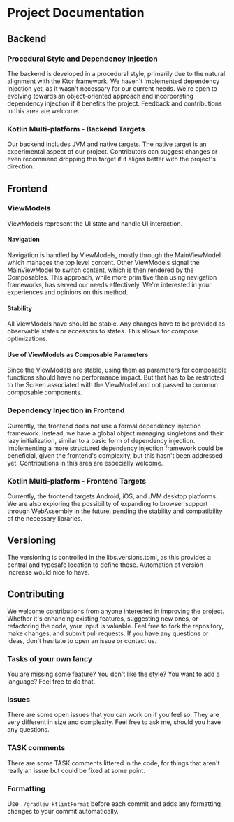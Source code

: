 # Project Documentation

## Backend

### Procedural Style and Dependency Injection

The backend is developed in a procedural style, primarily due to the natural alignment with the Ktor framework. We haven't implemented dependency injection yet,
as it wasn't necessary for our current needs. We're open to evolving towards an object-oriented approach and incorporating dependency injection if it benefits
the project. Feedback and contributions in this area are welcome.

### Kotlin Multi-platform - Backend Targets

Our backend includes JVM and native targets. The native target is an experimental aspect of our project. Contributors can suggest changes or even recommend
dropping this target if it aligns better with the project's direction.

## Frontend

### ViewModels

ViewModels represent the UI state and handle UI interaction.

#### Navigation

Navigation is handled by ViewModels, mostly through the MainViewModel which manages the top level content. Other ViewModels signal the MainViewModel to switch
content, which is then rendered by the Composables. This approach, while more primitive than using navigation frameworks, has served our needs effectively.
We're interested in your experiences and opinions on this method.

#### Stability

All ViewModels have should be stable. Any changes have to be provided as observable states or accessors to states. This allows for compose optimizations.

#### Use of ViewModels as Composable Parameters

Since the ViewModels are stable, using them as parameters for composable functions should have no performance impact. But that has to be restricted to the 
Screen associated with the ViewModel and not passed to common composable components.

### Dependency Injection in Frontend

Currently, the frontend does not use a formal dependency injection framework. Instead, we have a global object managing singletons and their lazy
initialization, similar to a basic form of dependency injection. Implementing a more structured dependency injection framework could be beneficial, given the
frontend's complexity, but this hasn't been addressed yet. Contributions in this area are especially welcome.

### Kotlin Multi-platform - Frontend Targets

Currently, the frontend targets Android, iOS, and JVM desktop platforms. We are also exploring the possibility of expanding to browser support through
WebAssembly in the future, pending the stability and compatibility of the necessary libraries.

## Versioning

The versioning is controlled in the libs.versions.toml, as this provides a central and typesafe location to define these. Automation of version increase would
nice to have.

## Contributing

We welcome contributions from anyone interested in improving the project. Whether it's enhancing existing features, suggesting new ones, or refactoring the
code, your input is valuable. Feel free to fork the repository, make changes, and submit pull requests. If you have any questions or ideas, don't hesitate to
open an issue or contact us.

### Tasks of your own fancy

You are missing some feature? You don't like the style? You want to add a language? Feel free to do that.

### Issues

There are some open issues that you can work on if you feel so. They are very different in size and complexity. Feel free to ask me, should you have any
questions.

### TASK comments

There are some TASK comments littered in the code, for things that aren't really an issue but could be fixed at some point.

### Formatting

Use `./gradlew ktlintFormat` before each commit and adds any formatting changes to your commit automatically.
